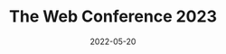 ---
title: The Web Conference 2023
website: https://www2023.thewebconf.org/
category: information-retrieval
timezone: AoE
date: 2022-05-20
published: 2022-05-20
updated: 2022-05-20
important_dates:
---